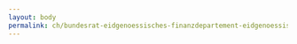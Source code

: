 ```yaml
---
layout: body
permalink: ch/bundesrat-eidgenoessisches-finanzdepartement-eidgenoessische-zollverwaltung-oberzolldirektion-hauptabteilung-betrieb-abteilung-organisation-und-betrieb/
---
```


